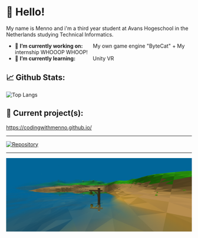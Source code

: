 # 👋 Hello!

My name is Menno and i'm a third year student at Avans Hogeschool in the Netherlands studying Technical Informatics.

- 🔭 **I’m currently working on:** &nbsp;&nbsp;&nbsp;&nbsp;&nbsp;&nbsp;My own game engine "ByteCat" + My internship WHOOOP WHOOP!
- 🌱 **I’m currently learning:**&nbsp;&nbsp;&nbsp;&nbsp;&nbsp;&nbsp;&nbsp;&nbsp;&nbsp;&nbsp;&nbsp;&nbsp;Unity VR


## 📈 Github Stats:
![Top Langs](https://github-readme-stats.vercel.app/api/top-langs/?username=CodingWithMenno&layout=compact&theme=vision-friendly-dark)

## 👷 Current project(s):
https://codingwithmenno.github.io/

---

[![Repository](https://github-readme-stats.vercel.app/api/pin/?username=CodingWithMenno&repo=ByteCat&layout=compact&theme=vision-friendly-dark)](https://github.com/CodingWithMenno/ByteCat)

---
[![Water](https://github.com/CodingWithMenno/CodingWithMenno.github.io/blob/master/res/game.png)](https://github.com/CodingWithMenno/3DGame)
